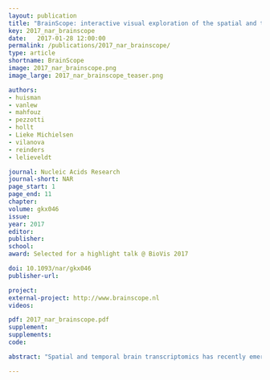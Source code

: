 ```yaml
---
layout: publication
title: "BrainScope: interactive visual exploration of the spatial and temporal human brain transcriptome"
key: 2017_nar_brainscope
date:   2017-01-28 12:00:00
permalink: /publications/2017_nar_brainscope/
type: article
shortname: BrainScope
image: 2017_nar_brainscope.png
image_large: 2017_nar_brainscope_teaser.png

authors:
- huisman
- vanlew
- mahfouz
- pezzotti
- hollt
- Lieke Michielsen
- vilanova
- reinders
- lelieveldt

journal: Nucleic Acids Research
journal-short: NAR
page_start: 1
page_end: 11
chapter:
volume: gkx046
issue:
year: 2017
editor:
publisher:
school:
award: Selected for a highlight talk @ BioVis 2017

doi: 10.1093/nar/gkx046
publisher-url:

project:
external-project: http://www.brainscope.nl
videos:

pdf: 2017_nar_brainscope.pdf
supplement:
supplements:
code:

abstract: "Spatial and temporal brain transcriptomics has recently emerged as an invaluable data source for molecular neuroscience. The complexity of such data poses considerable challenges for analysis and visualization. We present BrainScope: a web portal for fast, interactive visual exploration of the Allen Atlases of the adult and developing human brain transcriptome. Through a novel methodology to explore high-dimensional data (dual t-SNE), BrainScope enables the linked, all-in-one visualization of genes and samples across the whole brain and genome, and across developmental stages. We show that densities in t-SNE scatter plots of the spatial samples coincide with anatomical regions, and that densities in t-SNE scatter plots of the genes represent gene co-expression modules that are significantly enriched for biological functions. We also show that the topography of the gene t-SNE maps reflect brain region-specific gene functions, enabling hypothesis and data driven research. We demonstrate the discovery potential of BrainScope through three examples: (i) analysis of cell type specific gene sets, (ii) analysis of a set of stable gene co-expression modules across the adult human donors and (iii) analysis of the evolution of co-expression of oligodendrocyte specific genes over developmental stages."

---
```

